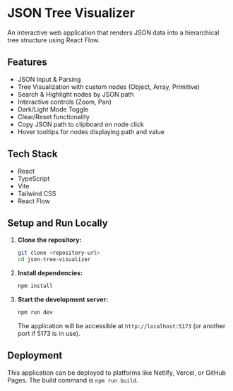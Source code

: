 # JSON Tree Visualizer

An interactive web application that renders JSON data into a hierarchical tree structure using React Flow.

## Features

- JSON Input & Parsing
- Tree Visualization with custom nodes (Object, Array, Primitive)
- Search & Highlight nodes by JSON path
- Interactive controls (Zoom, Pan)
- Dark/Light Mode Toggle
- Clear/Reset functionality
- Copy JSON path to clipboard on node click
- Hover tooltips for nodes displaying path and value

## Tech Stack

- React
- TypeScript
- Vite
- Tailwind CSS
- React Flow

## Setup and Run Locally

1.  **Clone the repository:**

    ```bash
    git clone <repository-url>
    cd json-tree-visualizer
    ```

2.  **Install dependencies:**

    ```bash
    npm install
    ```

3.  **Start the development server:**

    ```bash
    npm run dev
    ```

    The application will be accessible at `http://localhost:5173` (or another port if 5173 is in use).

## Deployment

This application can be deployed to platforms like Netlify, Vercel, or GitHub Pages. The build command is `npm run build`.